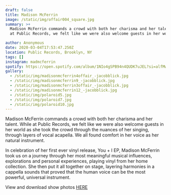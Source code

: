 ```yaml
---
draft: false
title: Madison McFerrin
image: /static/img/offair004_square.jpg
summary: >+
  Madison McFerrin commands a crowd with both her charisma and her talent. While
  at Public Records, we felt like we were also welcome guests in her world. 

author: Anonymous
date: 2020-03-04T17:53:47.250Z
location: Public Records, Brooklyn, NY
tags: []
instagram: madmcferrin
spotify: https://open.spotify.com/album/1NIo4gSPB94n4QUDK7uJEL?si=alfMwH_2T_GThf_kgouxVA&dl_branch=1
gallery:
  - /static/img/madisonmcferrin4offair_-jacobblick.jpg
  - /static/img/madisonmcferrin9_-jacobblick.jpg
  - /static/img/madisonmcferrin3offair_-jacobblick.jpg
  - /static/img/madisonmcferrin12_-jacobblick.jpg
  - /static/img/polaroid5.jpg
  - /static/img/polaroid7.jpg
  - /static/img/polaroid10.jpg
---
```

Madison McFerrin commands a crowd with both her charisma and her talent. While at Public Records, we felt like we were also welcome guests in her world as she took the crowd through the nuances of her singing, through layers of vocal acapella. We all found comfort in her voice as her natural instrument. 

In celebration of her first ever vinyl release, You + I EP, Madison McFerrin took us on a journey through her most meaningful musical influences, explorations and personal experiences, playing vinyl from her home collection. She then put it all together on stage, layering harmonies in a cappella sounds that proved that the human voice can be the most powerful, universal instrument.

View and download show photos [HERE](https://www.dropbox.com/scl/fo/dsw4mqj7xn2ii27m2sgkd/h?dl=0&rlkey=49p5vi1k4zbvvnw3yprc26h8k)